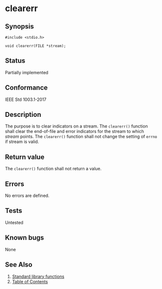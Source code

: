 # clearerr

## Synopsis

`#include <stdio.h>`

`void clearerr(FILE *stream);`

## Status

Partially implemented

## Conformance

IEEE Std 1003.1-2017

## Description

The purpose is to clear indicators on a stream. The `clearerr()` function shall clear the end-of-file and error
indicators for the stream to which _stream_ points.
The `clearerr()` function shall not change the setting of `errno` if stream is valid.

## Return value

The `clearerr()` function shall not return a value.

## Errors

No errors are defined.

## Tests

Untested

## Known bugs

None

## See Also

1. [Standard library functions](../README.md)
2. [Table of Contents](../../../README.md)
